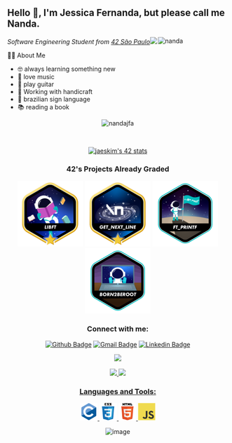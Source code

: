 
<h2 >Hello 👋, I'm Jessica Fernanda, but please call me Nanda.</h2> 
 <img align="right" alt="nanda" height="160" width="160" src="https://media.discordapp.net/attachments/861798537502654485/889262399541092372/Webp.net-gifmaker.gif">
<p><em>Software Engineering Student from <a href="https://www.42sp.org.br/">42 São Paulo</a><img src="https://media.giphy.com/media/fkZukR450RQ1qnGaq9/giphy.gif" width="30"></em></p>
  
  🙋‍♀️  About Me
    
  * 🤓 always learning something new 
  * 🎵 love music
  * 🎸 play guitar
  * 🙌 Working with handicraft
  * 🤟 brazilian sign language
  * 📚 reading a book
  
  <p align="center"> <img src="https://komarev.com/ghpvc/?username=nandajfa&label=Profile%20views&color=0e75b6&style=flat" alt="nandajfa" /> </p>

  ##    
  
<div align="center">  
 
 <br/> [![jaeskim's 42 stats](https://badge42.herokuapp.com/api/stats/jefernan?darkmode=true&cursus=42cursus)](https://github.com/JaeSeoKim/badge42)
  
  ### 42's Projects Already Graded 
[![](./src/libft.png)](https://github.com/nandajfa/libft)
[![](./src/get_next_line.png)](https://github.com/nandajfa/nandajfa/blob/main/src/get_next_line.png)
[![](./src/ft_printfe.png)](https://github.com/nandajfa/nandajfa/blob/main/src/ft_printfe.png)
[![](./src/born2beroote.png)](https://github.com/nandajfa/nandajfa/blob/main/src/born2beroote.png)  
 </div>
  
  <div align="center">  
  
<h3 align="center">Connect with me:</h3>
  
  [![Github Badge](https://img.shields.io/badge/-Github-000?style=flat-square&logo=Github&logoColor=white&link=https://github.com/nandajfa)](https://github.com/nandajfa)
  [![Gmail Badge](https://img.shields.io/badge/-Gmail-c14438?style=flat-square&logo=Gmail&logoColor=white&link=mailto:nanda.jfa@gmail.com)](mailto:nanda.jfa@gmail.com)
  [![Linkedin Badge](https://img.shields.io/badge/-LinkedIn-blue?style=flat-square&logo=Linkedin&logoColor=white&link=https://www.linkedin.com/in/jessica-fernanda-alves-marques-106651205//)](https://www.linkedin.com/in/jessica-fernanda-alves-marques-106651205/)<br>
  
   <a href="https://instagram.com/felice.kids" target="_blank"><img src="https://img.shields.io/badge/-Instagram-%23E4405F?style=for-the-badge&logo=instagram&logoColor=white" target="_blank"></a>
  
  <a href="https://github.com/nandajfa" target="_blank">
  <img height="180em" src="https://github-readme-stats.vercel.app/api?username=nandajfa&show_icons=true&theme=dark&include_all_commits=true&count_private=true"/>
  <img height="180em" src="https://github-readme-stats.vercel.app/api/top-langs/?username=nandajfa&layout=compact&langs_count=7&theme=dark"/>

  
<h3 align="center">Languages and Tools:</h3>
<p align="center"> <a href="https://www.cprogramming.com/" target="_blank"> <img src="https://raw.githubusercontent.com/devicons/devicon/master/icons/c/c-original.svg" alt="c" width="40" height="40"/> </a>  
  <a href="https://www.w3schools.com/css/" target="_blank"> <img src="https://raw.githubusercontent.com/devicons/devicon/master/icons/css3/css3-original-wordmark.svg" alt="css3" width="40" height="40"/> </a> 
  <a href="https://www.w3.org/html/" target="_blank"> <img src="https://raw.githubusercontent.com/devicons/devicon/master/icons/html5/html5-original-wordmark.svg" alt="html5" width="40" height="40"/> </a>
  <a href="https://developer.mozilla.org/en-US/docs/Web/JavaScript" target="_blank"> <img src="https://raw.githubusercontent.com/devicons/devicon/master/icons/javascript/javascript-original.svg" alt="javascript" width="40" height="40"/> </a> 
  
  ![image](https://img.shields.io/badge/Shell_Script-121011?style=for-the-badge&logo=gnu-bash&logoColor=white)
  
  
  </div>


